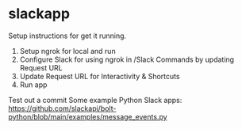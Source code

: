 # slackapp
Setup instructions for get it running. 

1. Setup ngrok for local and run
2. Configure Slack for using ngrok in /Slack Commands by updating Request URL
3. Update Request URL for Interactivity & Shortcuts
4. Run app

Test out a commit
Some example Python Slack apps: https://github.com/slackapi/bolt-python/blob/main/examples/message_events.py

